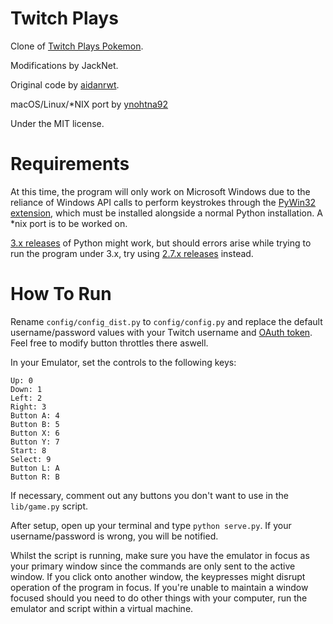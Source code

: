 Twitch Plays
============

Clone of [Twitch Plays Pokemon](http://twitch.tv/twitch_plays_pokemon).

Modifications by JackNet.

Original code by [aidanrwt](https://github.com/aidanrwt/twitch-plays).

macOS/Linux/*NIX port by [ynohtna92](https://github.com/ynohtna92/twitch-plays)

Under the MIT license.

Requirements
============

At this time, the program will only work on Microsoft Windows due to the reliance of Windows API calls to perform keystrokes through the [PyWin32 extension](http://sourceforge.net/projects/pywin32/), which must be installed alongside a normal Python installation. A *nix port is to be worked on.

[3.x releases](https://www.python.org/downloads/) of Python might work, but should errors arise while trying to run the program under 3.x, try using [2.7.x releases](http://www.python.org/download/releases/2.7/) instead.

How To Run
============

Rename `config/config_dist.py` to `config/config.py` and replace the default username/password values with your Twitch username and [OAuth token](http://www.twitchapps.com/tmi/). Feel free to modify button throttles there aswell.

In your Emulator, set the controls to the following keys:

```
Up: 0
Down: 1
Left: 2
Right: 3
Button A: 4
Button B: 5
Button X: 6
Button Y: 7
Start: 8
Select: 9
Button L: A
Button R: B
```

If necessary, comment out any buttons you don't want to use in the `lib/game.py` script.

After setup, open up your terminal and type `python serve.py`. If your username/password is wrong, you will be notified.

Whilst the script is running, make sure you have the emulator in focus as your primary window since the commands are only sent to the active window. If you click onto another window, the keypresses might disrupt operation of the program in focus. If you're unable to maintain a window focused should you need to do other things with your computer, run the emulator and script within a virtual machine.
